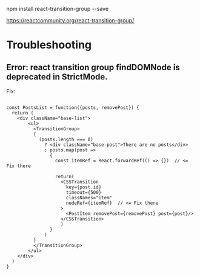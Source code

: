 
npm install react-transition-group --save

https://reactcommunity.org/react-transition-group/


# Troubleshooting

## Error: react transition group findDOMNode is deprecated in StrictMode.

Fix:
```

const PostsList = function({posts, removePost}) {
  return (
    <div className="base-list">
        <ul>
          <TransitionGroup>
          {
            (posts.length === 0)
              ? <div className="base-post">There are no posts</div>
              : posts.map(post =>
                {
                  const itemRef = React.forwardRef(() => {})  // <= Fix there

                  return(
                    <CSSTransition
                      key={post.id}
                      timeout={500}
                      classNames="item"
                      nodeRef={itemRef}  // <= Fix there
                    >
                      <PostItem removePost={removePost} post={post}/>
                    </CSSTransition>
                    )
                }
              )
          }
          </TransitionGroup>
        </ul>
    </div>
  )
}
```
